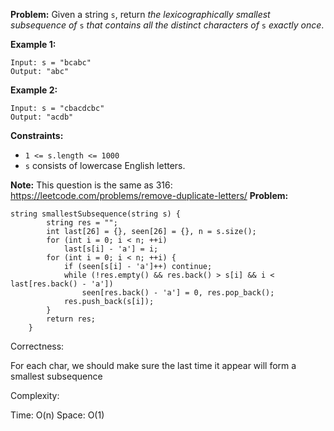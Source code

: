 **Problem:**
Given a string `s`, return *the lexicographically smallest subsequence of* `s` *that contains all the distinct characters of* `s` *exactly once*.

 

**Example 1:**

```
Input: s = "bcabc"
Output: "abc"
```

**Example 2:**

```
Input: s = "cbacdcbc"
Output: "acdb"
```

 

**Constraints:**

- `1 <= s.length <= 1000`
- `s` consists of lowercase English letters.

 

**Note:** This question is the same as 316: https://leetcode.com/problems/remove-duplicate-letters/
**Problem:**
```
string smallestSubsequence(string s) {
        string res = "";
        int last[26] = {}, seen[26] = {}, n = s.size();
        for (int i = 0; i < n; ++i)
            last[s[i] - 'a'] = i;
        for (int i = 0; i < n; ++i) {
            if (seen[s[i] - 'a']++) continue;
            while (!res.empty() && res.back() > s[i] && i < last[res.back() - 'a'])
                seen[res.back() - 'a'] = 0, res.pop_back();
            res.push_back(s[i]);
        }
        return res;
    }
```
Correctness:

For each char, we should make sure the last time it appear will form a smallest subsequence

Complexity:

Time: O(n)
Space: O(1)